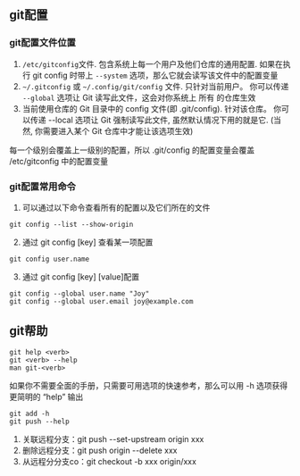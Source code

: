 ## git配置
### git配置文件位置

1. ```/etc/gitconfig```文件. 包含系统上每一个用户及他们仓库的通用配置. 如果在执行 git config 时带上 ```--system``` 选项，那么它就会读写该文件中的配置变量
2. ```~/.gitconfig``` 或 ```~/.config/git/config``` 文件. 只针对当前用户。 你可以传递 ```--global``` 选项让 Git 读写此文件，这会对你系统上 所有 的仓库生效
3. 当前使用仓库的 Git 目录中的 config 文件(即 .git/config). 针对该仓库。 你可以传递 --local 选项让 Git 强制读写此文件, 虽然默认情况下用的就是它. (当然, 你需要进入某个 Git 仓库中才能让该选项生效)

每一个级别会覆盖上一级别的配置，所以 .git/config 的配置变量会覆盖 /etc/gitconfig 中的配置变量

### git配置常用命令

1. 可以通过以下命令查看所有的配置以及它们所在的文件
```
git config --list --show-origin
```
2. 通过 git config [key] 查看某一项配置
``` 
git config user.name
```
3. 通过 git config [key] [value]配置

```
git config --global user.name "Joy"
git config --global user.email joy@example.com
```

## git帮助

```
git help <verb>
git <verb> --help
man git-<verb>
```
如果你不需要全面的手册，只需要可用选项的快速参考，那么可以用 -h 选项获得更简明的 “help” 输出

```
git add -h
git push --help
```





1. 关联远程分支：git push --set-upstream origin xxx
2. 删除远程分支：git push origin --delete xxx
3. 从远程分分支co：git checkout -b xxx origin/xxx
